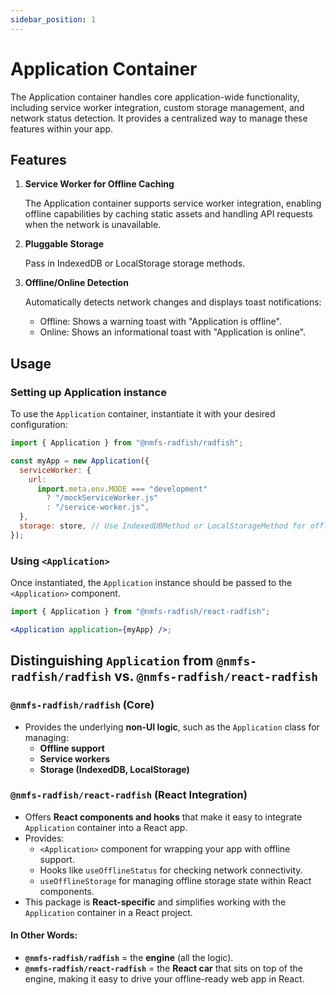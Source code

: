 ```yaml
---
sidebar_position: 1
---
```


# Application Container

The Application container handles core application-wide functionality, including service worker integration, custom storage management, and network status detection. It provides a centralized way to manage these features within your app.

## Features

1. **Service Worker for Offline Caching**

   The Application container supports service worker integration, enabling offline capabilities by caching static assets and handling API requests when the network is unavailable.

2. **Pluggable Storage**

   Pass in IndexedDB or LocalStorage storage methods.

3. **Offline/Online Detection**

   Automatically detects network changes and displays toast notifications:

   - Offline: Shows a warning toast with "Application is offline".
   - Online: Shows an informational toast with "Application is online".

## Usage

### Setting up Application instance

To use the `Application` container, instantiate it with your desired configuration:

```jsx
import { Application } from "@nmfs-radfish/radfish";

const myApp = new Application({
  serviceWorker: {
    url:
      import.meta.env.MODE === "development"
        ? "/mockServiceWorker.js"
        : "/service-worker.js",
  },
  storage: store, // Use IndexedDBMethod or LocalStorageMethod for offline storage
});
```

### Using `<Application>`

Once instantiated, the `Application` instance should be passed to the `<Application>` component.

```jsx
import { Application } from "@nmfs-radfish/react-radfish";

<Application application={myApp} />;
```

## Distinguishing `Application` from `@nmfs-radfish/radfish` vs. `@nmfs-radfish/react-radfish`

### `@nmfs-radfish/radfish` (Core)

- Provides the underlying **non-UI logic**, such as the `Application` class for managing:
  - **Offline support**
  - **Service workers**
  - **Storage (IndexedDB, LocalStorage)**

### `@nmfs-radfish/react-radfish` (React Integration)

- Offers **React components and hooks** that make it easy to integrate `Application` container into a React app.
- Provides:
  - `<Application>` component for wrapping your app with offline support.
  - Hooks like `useOfflineStatus` for checking network connectivity.
  - `useOfflineStorage` for managing offline storage state within React components.
- This package is **React-specific** and simplifies working with the `Application` container in a React project.

#### In Other Words:

- **`@nmfs-radfish/radfish`** = the **engine** (all the logic).
- **`@nmfs-radfish/react-radfish`** = the **React car** that sits on top of the engine, making it easy to drive your offline-ready web app in React.
